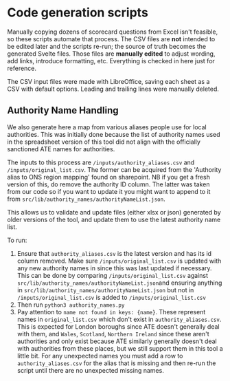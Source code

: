 # Code generation scripts

Manually copying dozens of scorecard questions from Excel isn't feasible, so these scripts automate that process. The CSV files are **not** intended to be edited later and the scripts re-run; the source of truth becomes the generated Svelte files. Those files are **manually edited** to adjust wording, add links, introduce formatting, etc. Everything is checked in here just for reference.

The CSV input files were made with LibreOffice, saving each sheet as a CSV with default options. Leading and trailing lines were manually deleted.

## Authority Name Handling
We also generate here a map from various aliases people use for local authorities. This was initially done because the list of authority names used in the spreadsheet version of this tool did not align with the officially sanctioned ATE names for authorities.

The inputs to this process are `/inputs/authority_aliases.csv` and `/inputs/original_list.csv`. The former can be acquired from the 'Authority alias to ONS region mapping' found on sharepoint. NB if you get a fresh version of this, do remove the authority ID column. The latter was taken from our code so if you want to update it you might want to append to it from `src/lib/authority_names/authorityNameList.json`.

This allows us to validate and update files (either xlsx or json) generated by older versions of the tool, and update them to use the latest authority name list.

To run:
1. Ensure that `authority_aliases.csv` is the latest version and has its id column removed. Make sure `/inputs/original_list.csv` is updated with any new authority names in since this was last updated if necessary. This can be done by comparing `/inputs/original_list.csv` against `src/lib/authority_names/authorityNameList.json`and ensuring anything in `src/lib/authority_names/authorityNameList.json` but not in `/inputs/original_list.csv` is added to `/inputs/original_list.csv`
2. Then run `python3 authority_names.py`
3. Pay attention to `name not found in keys: {name}`. These represent names in `original_list.csv` which don't exist in `authority_aliases.csv`. This is expected for London boroughs since ATE doesn't generally deal with them, and `Wales`, `Scotland`, `Northern Ireland` since these aren't authorities and only exist because ATE similarly generally doesn't deal with authorities from these places, but we still support them in this tool a little bit. For any unexpected names you must add a row to `authority_aliases.csv` for the alias that is missing and then re-run the script until there are no unexpected missing names.
